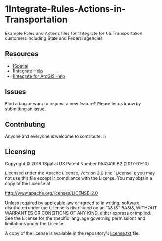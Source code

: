 # 1Integrate-Rules-Actions-in-Transportation
Example Rules and Actions files for 1Integrate for US Transportation customers including State and Federal agencies

## Resources

* [1Spatial](https://1spatial.com/)
* [1Integrate Help](https://1spatial.com/documentation/1integrate/v2_3)
* [1Integrate for ArcGIS Help](https://1spatial.com/documentation/1integrate-arcgis/v2/Topics/Getting_Started)

## Issues

Find a bug or want to request a new feature?  Please let us know by submitting an issue.

## Contributing

Anyone and everyone is welcome to contribute. :)

## Licensing
Copyright © 2018 1Spatial US Patent Number 9542416 B2 (2017-01-10)

Licensed under the Apache License, Version 2.0 (the "License");
you may not use this file except in compliance with the License.
You may obtain a copy of the License at

   http://www.apache.org/licenses/LICENSE-2.0

Unless required by applicable law or agreed to in writing, software
distributed under the License is distributed on an "AS IS" BASIS,
WITHOUT WARRANTIES OR CONDITIONS OF ANY KIND, either express or implied.
See the License for the specific language governing permissions and
limitations under the License.

A copy of the license is available in the repository's [license.txt](LICENSE) file.
